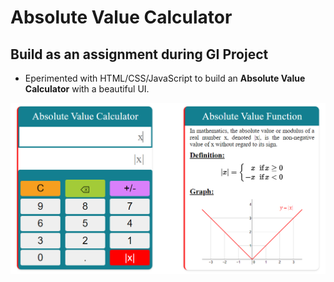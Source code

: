 # Absolute Value Calculator
## Build as an assignment during GI Project
* Eperimented with HTML/CSS/JavaScript to build an <b>Absolute Value Calculator</b> with a beautiful UI.


![alt text](https://github.com/neeraj00x/mod_calculator/blob/new/Screenshot.png?raw=true)
